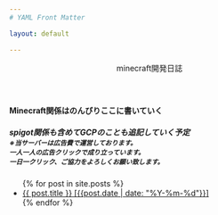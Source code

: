 ```yaml
---
# YAML Front Matter

layout: default 

---
```



<div class="container">
    <header class="blog-header py-3">
    <div class="row">
    <div class="col-3 pt-1"></div>
    <div class="col-6 text-center">
        <p class="h3">minecraft開発日誌</p>
    </div>
    <div class="col-3"></div>
    </div>
    </header>

<div class="jumbotron p-4 p-md-5 text-white rounded bg-dark">
    <div class="col-md-8 px-0">
    <h4>Minecraft関係はのんびりここに書いていく</h4>
    <h5>
    spigot関係も含めてGCPのことも追記していく予定<br>
    <small>
    ※当サーバーは広告費で運営しております。<br>
    一人一人の広告クリックで成り立っています。<br>  
    一日一クリック、ご協力をよろしくお願い致します。
    </small>
    </h5>
    </div>
</div>

<div class="row mb-2">
<ul class="list-group">
  {% for post in site.posts %}
    <li class="list-group-item">
      <a href="{{ post.url | prepend:site.baseurl }}">{{ post.title }} [{{post.date | date: "%Y-%m-%d"}}]</a>
    </li>
  {% endfor %}
</ul>
</div>
</div>
